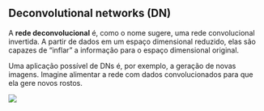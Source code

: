 ## Deconvolutional networks (DN)

A **rede deconvolucional** é, como o nome sugere, uma rede convolucional invertida. A partir de dados em um espaço dimensional reduzido, elas são capazes de “inflar” a informação para o espaço dimensional original.

Uma aplicação possível de DNs é, por exemplo, a geração de novas imagens. Imagine alimentar a rede com dados convolucionados para que ela gere novos rostos.

![](https://cdn.shortpixel.ai/spai/w_158+q_+ret_img+to_webp/https://www.asimovinstitute.org/wp-content/uploads/2016/09/dn.png)


